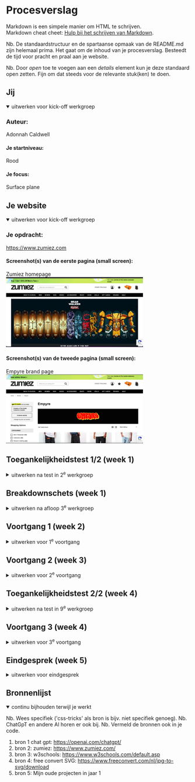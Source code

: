 # Procesverslag
Markdown is een simpele manier om HTML te schrijven.  
Markdown cheat cheet: [Hulp bij het schrijven van Markdown](https://github.com/adam-p/markdown-here/wiki/Markdown-Cheatsheet).

Nb. De standaardstructuur en de spartaanse opmaak van de README.md zijn helemaal prima. Het gaat om de inhoud van je procesverslag. Besteedt de tijd voor pracht en praal aan je website.

Nb. Door *open* toe te voegen aan een *details* element kun je deze standaard open zetten. Fijn om dat steeds voor de relevante stuk(ken) te doen.





## Jij

<details open>
  <summary>uitwerken voor kick-off werkgroep</summary>

  ### Auteur:
  Adonnah Caldwell 

  #### Je startniveau:
  Rood

  #### Je focus:
  Surface plane
 
</details>





## Je website

<details open>
  <summary>uitwerken voor kick-off werkgroep</summary>

  ### Je opdracht:
  <a>https://www.zumiez.com</a>    

  #### Screenshot(s) van de eerste pagina (small screen): 
  Zumiez homepage  
  <img src="readme-images/schermafbeelding-2024-09-05-om-19.17.42.png" width="375px" alt="omschrijving van de pagina">

  #### Screenshot(s) van de tweede pagina (small screen):
  Empyre brand page  
   <img src="readme-images/schermafbeelding-2024-09-05-om-19.18.06.png" width="375px" alt="omschrijving van de pagina">
 
</details>



## Toegankelijkheidstest 1/2 (week 1)

<details>
  <summary>uitwerken na test in 2<sup>e</sup> werkgroep</summary>
voice over test:  

  ### Bevindingen
  Lijst met je bevindingen die in de test naar voren kwamen:
Positive points
- De website is straight to the point op visueel gebied.
- De website is ook niet ingewikkeld voor gebruik, maar wel voor mensen met een beperking.
- Hamburger menu is visueel goed maar ook voor gebruik. 

Negative points
- Zitten veel fouten in het HTML
- Er word geen audio of video gebruikt.
- Werk niet bij darkmodus.

</details>



## Breakdownschets (week 1)

<details>
  <summary>uitwerken na afloop 3<sup>e</sup> werkgroep</summary>

  ### de hele pagina: 
  <img src="readme-images/untitled-1-fed.jpg> alt="omschrijving van de pagina">

  ### dynamisch deel (bijv menu): 
  <img src="readme-images/dummy-plaatje.jpg" width="375px" alt="breakdown van een dynamisch deel">

  ### wellicht nog een dynamisch deel (bijv filter): 
  <img src="readme-images/dummy-plaatje.jpg" width="375px" alt="breakdown van nog een dynamisch deel">

</details>





## Voortgang 1 (week 2)

<details>
  <summary>uitwerken voor 1<sup>e</sup> voortgang</summary>

  ### Stand van zaken
  hier dit ging goed & dit was lastig (neem ook screenshots op van delen van je website en code)


  ### Agenda voor meeting
  samen met je groepje opstellen

  | student 1      | student 2          | student 3    | student 4        |
  | ---            | ---                | ---          | ---              |
  | dit bespreken  | en dit             | en ik dit    | en dan ik dat    |
  | en dat ook nog | dit als er tijd is | nog een punt | dit wil ik zeker |
  | ...            | ...                | ...          | ...              |


  ### Verslag van meeting
  hier na afloop snel de uitkomsten van de meeting vastleggen

  - loop een klein beetje achter dus grotere stappen zetten.
  - Met de groep bespreken waar iedereens probleem ligt en zien of je elkaar kan helpen.
  - Begint op de website te lijken 
  - 

</details>





## Voortgang 2 (week 3)

<details>
  <summary>uitwerken voor 2<sup>e</sup> voortgang</summary>

  ### Stand van zaken
  hier dit ging goed & dit was lastig (neem ook screenshots op van delen van je website en code)


  ### Agenda voor meeting
  samen met je groepje opstellen

  | student 1      | student 2          | student 3    | student 4        |
  | ---            | ---                | ---          | ---              |
  | Emma loopt vast bij de logo, om de formaat goed te krijgen.| en dit             | en ik dit    | en dan ik dat    |
  |We hebben er samen naar gekeken maar we kwamen er niet dat het beter is om het te vragen tijdensde meeting.| dit als er tijd is | nog een punt | dit wil ik zeker| dit als er tijd is | nog een punt | dit wil ik zeker |
  | ...            | ...                | ...          | ...              |


  ### Verslag van meeting
  hier na afloop snel de uitkomsten van de meeting vastleggen

  - Mijn vragen beantwoord en verder geen tips of dat ik achterliep. 

</details>





## Toegankelijkheidstest 2/2 (week 4)

<details>
  <summary>uitwerken na test in 9<sup>e</sup> werkgroep</summary>

  ### Bevindingen
  Lijst met je bevindingen die in de test naar voren kwamen (geef ook aan wat er verbeterd is):

</details>





## Voortgang 3 (week 4)

<details>
  <summary>uitwerken voor 3<sup>e</sup> voortgang</summary>

  ### Stand van zaken
  hier dit ging goed & dit was lastig (neem ook screenshots op van delen van je website en code)


  ### Agenda voor meeting
  samen met je groepje opstellen

  | Emma 1      | student 2          | student 3    | student 4        |
  | ---            | ---                | ---          | ---              |
  | We hebben meer gekeken wat we moeilijk vonden en elkaar proberen te helpen waar nodig.  | en dit             | en ik dit    | en dan ik dat    |
  | Dit is uiteindelijk gelukt. | dit als er tijd is | nog een punt | dit wil ik zeker |
  | ...            | ...                | ...          | ...              |


  ### Verslag van meeting
  hier na afloop snel de uitkomsten van de meeting vastleggen

  - Zag er goed uit er moeten alleen nog wat animatie erbij.
  - Somigge elementen van CSS kunnen eruit (die elementen eruit halen)
  - nog een punt

</details>





## Eindgesprek (week 5)

<details>
  <summary>uitwerken voor eindgesprek</summary>

  ### Je uitkomst - karakteristiek screenshots:
  <img src="readme-images/dummy-plaatje.jpg" width="375px" alt="uitomst opdracht 1">


  ### Dit ging goed/Heb ik geleerd: 
  Ik heb zeker veel dingen geleerd, in jaar 1 had ik helemaal niet met articles en sections gewerkt en nu moesten we hier zo veel mogelijk mee aan de slag. Ook heb ik een leuke animatie van een ster (favorite) gemaakt an de hand van javascript wat erg leuk was om te doen. ik heb ook sommige oude elementen die ik in jaar 1 heb gebruikt, opnieuw gebruikt (audio,  enz.). 

  <img src="readme-images/dummy-plaatje.jpg" width="375px" alt="top">


  ### Dit was lastig/Is niet gelukt:
  De opmaak van het hamburger menu was best ingewikkeld, ik kreeg dit niet zoals ik had gehoopd. Ook was het een challenge om svg icontjes/afbeeldingen te vinden/maken, maar uiteindelijk is het gelukt om svg's te maken/vinden. Ook vond ik het moeilijk om animaties erop te krijgen, want heel veel elementen werkte gewoon niet met wat ik wilde doen (sort zachte confetti button en sparkles op de muis als je hem beweegt.  

  <img src="readme-images/Schermafbeelding 2024-09-29 om 08.51.05.png" width="375px" alt="bummer">
</details>





## Bronnenlijst

<details open>
  <summary>continu bijhouden terwijl je werkt</summary>

  Nb. Wees specifiek ('css-tricks' als bron is bijv. niet specifiek genoeg). 
  Nb. ChatGpT en andere AI horen er ook bij.
  Nb. Vermeld de bronnen ook in je code.

  1. bron 1 chat gpt: https://openai.com/chatgpt/
  2. bron 2: zumiez: https://www.zumiez.com/
  3. bron 3: w3schools: https://www.w3schools.com/default.asp
  4. bron 4: free convert SVG: https://www.freeconvert.com/nl/jpg-to-svg/download
  5. bron 5: Mijn oude projecten in jaar 1

</details>
